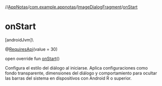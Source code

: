 //[AppNotas](../../../index.md)/[com.example.appnotas](../index.md)/[ImageDialogFragment](index.md)/[onStart](on-start.md)

# onStart

[androidJvm]\

@[RequiresApi](https://developer.android.com/reference/kotlin/androidx/annotation/RequiresApi.html)(value = 30)

open override fun [onStart](on-start.md)()

Configura el estilo del diálogo al iniciarse. Aplica configuraciones como fondo transparente, dimensiones del diálogo y comportamiento para ocultar las barras del sistema en dispositivos con Android R o superior.
